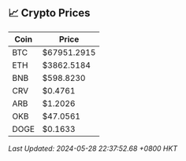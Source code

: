 ## 📈 Crypto Prices

| Coin | Price |
| ---- | ----- |
| BTC | $67951.2915 |
| ETH | $3862.5184 |
| BNB | $598.8230 |
| CRV | $0.4761 |
| ARB | $1.2026 |
| OKB | $47.0561 |
| DOGE | $0.1633 |

_Last Updated: 2024-05-28 22:37:52.68 +0800 HKT_